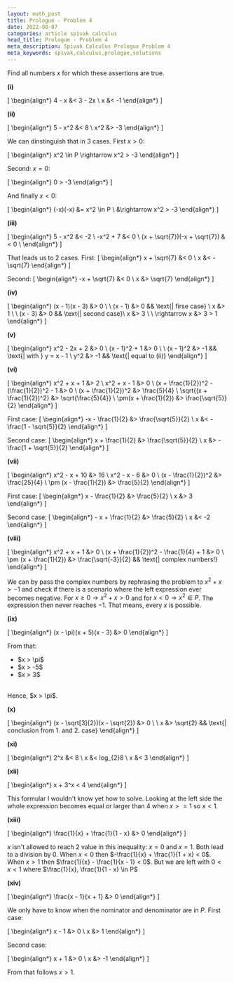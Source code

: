 ```yaml
---
layout: math_post
title: Prologue - Problem 4
date: 2022-08-07
categories: article spivak calculus
head_title: Prologue - Problem 4
meta_description: Spivak Calculus Prologue Problem 4
meta_keywords: spivak,calculus,prologue,solutions
---
```


Find all numbers $x$ for which these assertions are true.

<p>
  <strong>(i)</strong>

  \[
    \begin{align*}
      4 - x &< 3 - 2x \\
      x &< -1
    \end{align*}
  \]
</p>

<p>
  <strong>(ii)</strong>

  \[
    \begin{align*}
      5 - x^2 &< 8 \\
      x^2 &> -3
    \end{align*}
  \]

  We can dinstinguish that in 3 cases. First $x > 0$:

  \[
    \begin{align*}
      x^2 \in P \rightarrow x^2 > -3
    \end{align*}
  \]

  Second: $x = 0$:

  \[
    \begin{align*}
      0 > -3
    \end{align*}
  \]

  And finally $x < 0$:

  \[
    \begin{align*}
      (-x)(-x) &= x^2 \in P \\
               &\rightarrow x^2 > -3
    \end{align*}
  \]
</p>

<p>
  <strong>(iii)</strong>

  \[
    \begin{align*}
      5 - x^2 &< -2 \\
      -x^2 + 7 &< 0 \\
      (x + \sqrt{7})(-x + \sqrt{7}) &< 0 \\
    \end{align*}
  \]

  That leads us to 2 cases. First:
  \[
    \begin{align*}
      x + \sqrt{7} &< 0 \\
      x &< -\sqrt{7}
    \end{align*}
  \]

  Second:
  \[
    \begin{align*}
      -x + \sqrt{7} &< 0 \\
      x &> \sqrt{7}
    \end{align*}
  \]
</p>

<p>
  <strong>(iv)</strong>

  \[
    \begin{align*}
      (x - 1)(x - 3) &> 0 \\
      \\
      (x - 1) &> 0 && \text{| firse case} \\
      x &> 1 \\
      \\
      (x - 3) &> 0 && \text{| second case}\\
      x &> 3 \\
      \\
      \rightarrow x &> 3 > 1
    \end{align*}
  \]
</p>

<p>
  <strong>(v)</strong>

  \[
    \begin{align*}
      x^2 - 2x + 2 &> 0 \\
      (x - 1)^2 + 1 &> 0 \\
      \\
      (x - 1)^2 &> -1 && \text{| with } y = x - 1 \\
      y^2 &> -1 && \text{| equal to (ii)}
    \end{align*}
  \]
</p>

<p>
  <strong>(vi)</strong>

  \[
    \begin{align*}
      x^2 + x + 1 &> 2 \\
      x^2 + x - 1 &> 0 \\
      (x + \frac{1}{2})^2 - (\frac{1}{2})^2 - 1 &> 0 \\
      (x + \frac{1}{2})^2 &> \frac{5}{4} \\
      \sqrt{(x + \frac{1}{2})^2} &> \sqrt{\frac{5}{4}} \\
      \pm(x + \frac{1}{2}) &> \frac{\sqrt{5}}{2}
    \end{align*}
  \]

  First case:
  \[
    \begin{align*}
      -x - \frac{1}{2} &> \frac{\sqrt{5}}{2} \\
      x &< -\frac{1 - \sqrt{5}}{2}
    \end{align*}
  \]

  Second case:
  \[
    \begin{align*}
      x + \frac{1}{2} &> \frac{\sqrt{5}}{2} \\
      x &> -\frac{1 + \sqrt{5}}{2}
    \end{align*}
  \]
</p>

<p>
  <strong>(vii)</strong>

  \[
    \begin{align*}
      x^2 - x + 10 &> 16 \\
      x^2 - x - 6 &> 0 \\
      (x - \frac{1}{2})^2 &> \frac{25}{4} \\
      \pm (x - \frac{1}{2}) &> \frac{5}{2}
    \end{align*}
  \]

  First case:
  \[
    \begin{align*}
      x - \frac{1}{2} &> \frac{5}{2} \\
      x &> 3
    \end{align*}
  \]

  Second case:
  \[
    \begin{align*}
      - x + \frac{1}{2} &> \frac{5}{2} \\
      x &< -2
    \end{align*}
  \]
</p>

<p>
  <strong>(viii)</strong>

  \[
    \begin{align*}
      x^2 + x + 1 &> 0 \\
      (x + \frac{1}{2})^2 - \frac{1}{4} + 1 &> 0 \\
      \pm (x + \frac{1}{2}) &> \frac{\sqrt{-3}}{2} && \text{| complex numbers!}
    \end{align*}
  \]

  We can by pass the complex numbers by rephrasing the problem to $x^2 + x > -1$ and check if there is a scenario where the left
  expression ever becomes negative. For $x \geq 0 \rightarrow x^2 + x > 0$ and for $x < 0 \rightarrow x^2 \in P$. The expression then
  never reaches $-1$. That means, every $x$ is possible.
</p>

<p>
  <strong>(ix)</strong>

  \[
    \begin{align*}
      (x - \pi)(x + 5)(x - 3) &> 0
    \end{align*}
  \]

  From that:
  <ul>
    <li>$x > \pi$</li>
    <li>$x > -5$</li>
    <li>$x > 3$</li>
  </ul>
  <br/>
  Hence, $x > \pi$.
</p>

<p>
  <strong>(x)</strong>

  \[
    \begin{align*}
      (x - \sqrt[3]{2})(x - \sqrt{2}) &> 0 \\
      \\
      x &> \sqrt{2} && \text{| conclusion from 1. and 2. case}
    \end{align*}
  \]
</p>

<p>
  <strong>(xi)</strong>

  \[
    \begin{align*}
      2^x &< 8 \\
      x &< log_{2}8 \\
      x &< 3
    \end{align*}
  \]
</p>

<p>
  <strong>(xii)</strong>

  \[
    \begin{align*}
      x + 3^x < 4
    \end{align*}
  \]

  This formular I wouldn't know yet how to solve. Looking at the left side the whole expression becomes equal
  or larger than 4 when $x >= 1$ so $x < 1$.
</p>

<p>
  <strong>(xiii)</strong>

  \[
    \begin{align*}
      \frac{1}{x} + \frac{1}{1 - x} &> 0
    \end{align*}
  \]

  $x$ isn't allowed to reach 2 value in this inequality: $x = 0$ and $x = 1$. Both lead to a division by 0.
  When $x < 0$ then $-\frac{1}{x} + \frac{1}{1 + x} < 0$. When $x > 1$ then $\frac{1}{x} - \frac{1}{x - 1} < 0$.
  But we are left with $0 < x < 1$ where $\frac{1}{x}, \frac{1}{1 - x} \in P$
</p>

<p>
  <strong>(xiv)</strong>

  \[
    \begin{align*}
      \frac{x - 1}{x + 1} &> 0
    \end{align*}
  \]

  We only have to know when the nominator and denominator are in $P$. First case:

  \[
    \begin{align*}
      x - 1 &> 0 \\
      x &> 1
    \end{align*}
  \]

  Second case:

  \[
    \begin{align*}
      x + 1 &> 0 \\
      x &> -1
    \end{align*}
  \]

  From that follows $x > 1$.
</p>